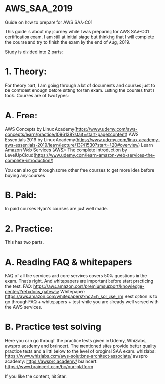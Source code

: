 # AWS_SAA_2019
Guide on how to prepare for AWS SAA-C01


This guide is about my journey while I was preparing for AWS SAA-C01 certification exam. I am still at initial stage but thinking that I will complete the course and try to finish the exam by the end of Aug, 2019. 

Study is divided into 2 parts:

# 1. Theory:
For theory part, I am going through a lot of documents and courses just to be confident enough before sitting for teh exam.
Listing the courses that I took. Courses are of two types:

# A. Free:
AWS Concepts by Linux Academy(https://www.udemy.com/aws-concepts/learn/practice/1096138?start=start-page#content)
AWS Essentials 2019 by Linux Academy(https://www.udemy.com/linux-academy-aws-essentials-2019/learn/lecture/13741530?start=420#overview)
Learn Amazon Web Services (AWS): The complete introduction   by LevelUpCloud(https://www.udemy.com/learn-amazon-web-services-the-complete-introduction/)

You can also go through some other free courses to get more idea before buying any courses

# B. Paid: 
In paid courses Ryan's courses are just well made. 



# 2. Practice:
This has two parts. 
# A. Reading FAQ & whitepapers
FAQ of all the services and core services covers 50% questions in the exam. That's right. And whitepapers are important before start practicing the test. 
FAQ: https://aws.amazon.com/premiumsupport/knowledge-center/?ref=docs_gateway
Whitepaper: https://aws.amazon.com/whitepapers/?nc2=h_sol_use_rm
Best option is to go through FAQ + whitepapers + test while you are already well versed with the AWS services. 

# B. Practice test solving
  Here you can go through the practice tests given in Udemy, Whizlabs, awspro academy and braincert. The mentioned sites provide better quality practice tests and a littl below to the level of oroginal SAA exam. 
  whizlabs: https://www.whizlabs.com/aws-solutions-architect-associate/
  awspro academy: https://awspro.academy/
  braincert: https://www.braincert.com/bc/our-platform
  
  
  
If you like the content, hit Star.   

